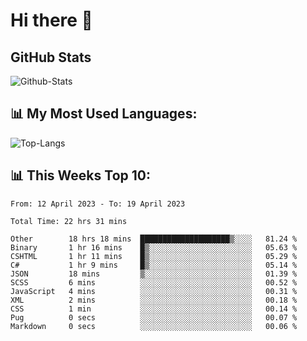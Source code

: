 # Hi there 👋

## GitHub Stats
![Github-Stats](https://github-readme-stats-sigma-five.vercel.app/api?username=ltorson&show_icons=true&theme=radical&count_private=true)

## 📊 My Most Used Languages:
![Top-Langs](https://github-readme-stats-sigma-five.vercel.app/api/top-langs/?username=LTorson&layout=compact&langs_count=10)

## 📊 This Weeks Top 10:
<!--START_SECTION:waka-->

```text
From: 12 April 2023 - To: 19 April 2023

Total Time: 22 hrs 31 mins

Other        18 hrs 18 mins  ████████████████████▒░░░░   81.24 %
Binary       1 hr 16 mins    █▒░░░░░░░░░░░░░░░░░░░░░░░   05.63 %
CSHTML       1 hr 11 mins    █▒░░░░░░░░░░░░░░░░░░░░░░░   05.29 %
C#           1 hr 9 mins     █▒░░░░░░░░░░░░░░░░░░░░░░░   05.14 %
JSON         18 mins         ▒░░░░░░░░░░░░░░░░░░░░░░░░   01.39 %
SCSS         6 mins          ░░░░░░░░░░░░░░░░░░░░░░░░░   00.52 %
JavaScript   4 mins          ░░░░░░░░░░░░░░░░░░░░░░░░░   00.31 %
XML          2 mins          ░░░░░░░░░░░░░░░░░░░░░░░░░   00.18 %
CSS          1 min           ░░░░░░░░░░░░░░░░░░░░░░░░░   00.14 %
Pug          0 secs          ░░░░░░░░░░░░░░░░░░░░░░░░░   00.07 %
Markdown     0 secs          ░░░░░░░░░░░░░░░░░░░░░░░░░   00.06 %
```

<!--END_SECTION:waka-->
